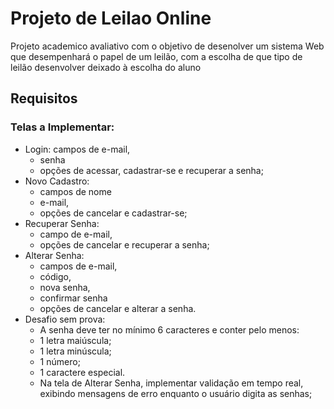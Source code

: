 # Projeto de Leilao Online

Projeto academico avaliativo com o objetivo de desenolver um sistema Web que desempenhará o papel de um leilão, com a escolha de que
tipo de leilão desenvolver deixado à escolha do aluno

## Requisitos
### Telas a Implementar:
- Login: campos de e-mail,
  - senha
  - opções de acessar, cadastrar-se e recuperar a senha;
- Novo Cadastro:
  - campos de nome
  - e-mail,
  - opções de cancelar e cadastrar-se;
- Recuperar Senha:
  - campo de e-mail,
  - opções de cancelar e recuperar a senha;
- Alterar Senha:
  - campos de e-mail,
  - código,
  - nova senha,
  - confirmar senha
  - opções de cancelar e alterar a senha.
- Desafio sem prova: 
  - A senha deve ter no mínimo 6 caracteres e conter pelo menos:
  - 1 letra maiúscula;
  - 1 letra minúscula;
  - 1 número;
  - 1 caractere especial.
  - Na tela de Alterar Senha, implementar validação em tempo real, exibindo mensagens de erro enquanto o usuário digita as senhas;
